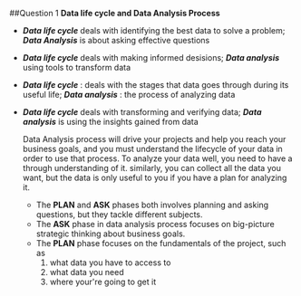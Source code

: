 ##Question 1
**Data life cycle and Data Analysis Process**
- **_Data life cycle_** deals with identifying the best data to solve a problem;
  **_Data Analysis_** is about asking effective questions
- **_Data life cycle_** deals with making informed desisions;
  **_Data analysis_** using tools to transform data
- **_Data life cycle_** : deals with the stages that data goes through during its useful life;
  **_Data analysis_** : the process of analyzing data
- **_Data life cycle_** deals with transforming and verifying data;
  **_Data analysis_** is using the insights gained from data

  Data Analysis process will drive your projects and help you reach your business goals, and you must understand the lifecycle of your data in order to use that process.
  To analyze your data well, you need to have a through understanding of it. similarly, you can collect all the data you want, but the data is only useful to you if you have a plan for analyzing it.

  - The **PLAN** and **ASK** phases both involves planning and asking questions, but they tackle different subjects.
  - The **ASK** phase in data analysis process focuses on big-picture strategic thinking about business goals.
  - The **PLAN** phase focuses on the fundamentals of the project, such as
    1. what data you have to access to
    2. what data you need
    3. where your're going to get it
